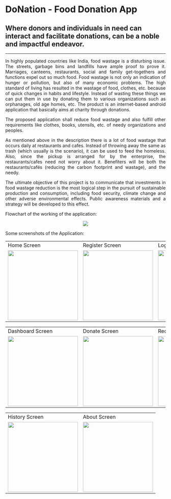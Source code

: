 # DoNation - Food Donation App
## Where donors and individuals in need can interact and facilitate donations, can be a noble and impactful endeavor.
------------------------------------------------------------------------------------------------
<div align="justify">
In highly populated countries like India, food wastage is a disturbing issue. The streets, garbage bins and landfills have ample proof to prove it. Marriages, canteens, restaurants, social and family get-togethers and functions expel out so much food. Food wastage is not only an indication of hunger or pollution, but also of many economic problems. The high standard of living has resulted in the wastage of food, clothes, etc. because of quick changes in habits and lifestyle. Instead of wasting these things we can put them in use by donating them to various organizations such as orphanages, old age homes, etc. The product is an internet-based android application that basically aims at charity through donations.

The proposed application shall reduce food wastage and also fulfill other requirements like clothes, books, utensils, etc. of needy organizations and peoples. 

As mentioned above in the description there is a lot of food wastage that occurs daily at restaurants and cafes. Instead of throwing away the same as trash (which usually is the scenario), it can be used to feed the homeless. Also, since the pickup is arranged for by the enterprise, the restaurants/cafes need not worry about it. Benefiters will be both the restaurants/cafés (reducing the carbon footprint and wastage), and the needy. 

The ultimate objective of this project is to communicate that investments in food wastage reduction is the most logical step in the pursuit of sustainable production and consumption, including food security, climate change and other adverse environmental effects. Public awareness materials and a strategy will be developed to this effect.
</div>

Flowchart of the working of the application:

<p align="center">
  <img src="https://user-images.githubusercontent.com/54005333/118606061-97a42980-b7d4-11eb-9d27-5981ee170fb2.png">
</p>

Some screenshots of the Application: 
<p align="center" float="left">
<table>
  <tr>
    <td>Home Screen</td>
    <td>Register Screen</td>
    <td>Login Screen</td>
  </tr>
  <tr>
    <td><img src="https://github.com/ayushsingh02/DoNation/assets/124250408/00266030-4e9e-4288-b544-a9d361cc4337" width="220"></td>
    <td><img src="https://github.com/ayushsingh02/DoNation/assets/124250408/b875d6c6-9f04-409d-bf34-7e3222c6ee59" width="220"></td>
    <td><img src="https://github.com/ayushsingh02/DoNation/assets/124250408/5a2c5b6d-6818-4119-9ad1-a483ffedcc7b" width="220"></td>
  </tr>
 </table>
 <table>
  <tr>
    <td>Dashboard Screen</td>
    <td>Donate Screen</td>
    <td>Receive Screen</td>
    <td>Food Map Screen</td>
  </tr>
  <tr>
    <td><img src="https://github.com/ayushsingh02/DoNation/assets/124250408/87be4a7a-54b1-4ce1-a8b2-9082e8f608c5" width="220"></td>
    <td><img src="https://github.com/ayushsingh02/DoNation/assets/124250408/de095d0d-bfcd-4d02-818a-2816f0a1e67d" width="220"></td>
    <td><img src="https://github.com/ayushsingh02/DoNation/assets/124250408/6ab22ea2-425f-4e7f-9d2c-da0a666cd933" width="220"></td>
    <td><img src="https://github.com/ayushsingh02/DoNation/assets/124250408/6e9bc179-8852-4ca7-8b01-b232698b35e3" width="220"></td>
  </tr>
 </table>
 </table>
 <table>
  <tr>
    <td>History Screen</td>
    <td>About Screen</td>
  </tr>
  <tr>
    <td><img src="https://github.com/ayushsingh02/DoNation/assets/124250408/6d03e313-f509-4cb1-8043-643e6f0db9bb" width="220"></td>
    <td><img src="https://github.com/ayushsingh02/DoNation/assets/124250408/c5938886-1607-4674-a842-40c6194160ea" width="220"></td>
  </tr>
 </table>
 </p>
